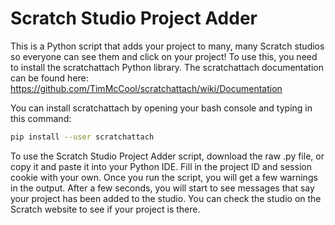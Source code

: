 # Scratch Studio Project Adder
This is a Python script that adds your project to many, many Scratch studios so everyone can see them and click on your project!
To use this, you need to install the scratchattach Python library. The scratchattach documentation can be found here: https://github.com/TimMcCool/scratchattach/wiki/Documentation

You can install scratchattach by opening your bash console and typing in this command:

```bash
pip install --user scratchattach
```

To use the Scratch Studio Project Adder script, download the raw .py file, or copy it and paste it into your Python IDE. Fill in the project ID and session cookie with your own. Once you run the script, you will get a few warnings in the output. After a few seconds, you will start to see messages that say your project has been added to the studio. You can check the studio on the Scratch website to see if your project is there.
